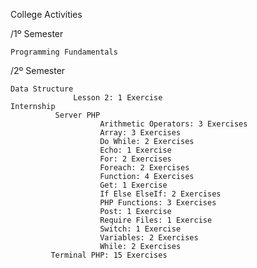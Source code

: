 College Activities

  /1º Semester
  
    Programming Fundamentals
    
  /2º Semester
  
    Data Structure
                  Lesson 2: 1 Exercise
    Internship
              Server PHP
                        Arithmetic Operators: 3 Exercises
                        Array: 3 Exercises
                        Do While: 2 Exercises
                        Echo: 1 Exercise
                        For: 2 Exercises
                        Foreach: 2 Exercises
                        Function: 4 Exercises
                        Get: 1 Exercise
                        If Else ElseIf: 2 Exercises
                        PHP Functions: 3 Exercises
                        Post: 1 Exercise
                        Require Files: 1 Exercise
                        Switch: 1 Exercise
                        Variables: 2 Exercises
                        While: 2 Exercises
             Terminal PHP: 15 Exercises
